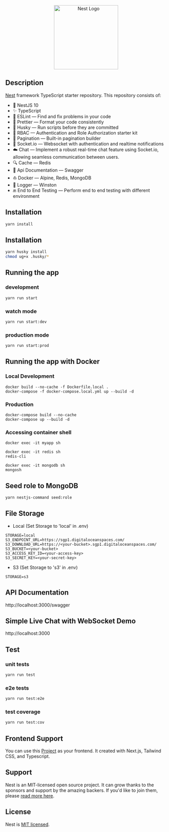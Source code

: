 <p align="center">
  <a href="http://nestjs.com/" target="blank"><img src="https://nestjs.com/img/logo-small.svg" width="200" alt="Nest Logo" /></a>
</p>

## Description

[Nest](https://github.com/nestjs/nest) framework TypeScript starter repository. This repository consists of:

- 🔼 NestJS 10
- ✨ TypeScript
- 📏 ESLint — Find and fix problems in your code
- 💖 Prettier — Format your code consistently
- 🐶 Husky — Run scripts before they are committed
- 🔑 RBAC — Authentication and Role Authorization starter kit
- 📃 Pagination — Built-in pagination builder
- 📡 Socket.io — Websocket with authentication and realtime notifications
- ☁️ Chat — Implement a robust real-time chat feature using Socket.io, allowing seamless communication between users.
- 🔍 Cache — Redis
- 📄 Api Documentation — Swagger
- ⛵ Docker — Alpine, Redis, MongoDB
- 📕 Logger — Winston
- 🔚 End to End Testing — Perform end to end testing with different environment

## Installation

```bash
yarn install
```

## Installation

```bash
yarn husky install
chmod ug+x .husky/*
```

## Running the app

### development

```bash
yarn run start
```

### watch mode

```bash
yarn run start:dev
```

### production mode

```bash
yarn run start:prod
```

## Running the app with Docker

### Local Development

```
docker build --no-cache -f Dockerfile.local .
docker-compose -f docker-compose.local.yml up --build -d
```

### Production

```
docker-compose build --no-cache
docker-compose up --build -d
```

### Accessing container shell

```
docker exec -it myapp sh
```

```
docker exec -it redis sh
redis-cli
```

```
docker exec -it mongodb sh
mongosh
```

## Seed role to MongoDB

```bash
yarn nestjs-command seed:role
```

## File Storage

- Local (Set Storage to 'local' in .env)

```
STORAGE=local
S3_ENDPOINT_URL=https://sgp1.digitaloceanspaces.com/
S3_DOWNLOAD_URL=https://<your-bucket>.sgp1.digitaloceanspaces.com/
S3_BUCKET=<your-bucket>
S3_ACCESS_KEY_ID=<your-access-key>
S3_SECRET_KEY=<your-secret-key>
```

- S3 (Set Storage to 's3' in .env)

```
STORAGE=s3
```

## API Documentation

http://localhost:3000/swagger

## Simple Live Chat with WebSocket Demo

http://localhost:3000

## Test

### unit tests

```bash
yarn run test
```

### e2e tests

```bash
yarn run test:e2e
```

### test coverage

```bash
yarn run test:cov
```

## Frontend Support

You can use this [Project](https://github.com/ryanf10/ts-nextjs-tailwind-hoc-starter) as your frontend. It created with Next.js, Tailwind CSS, and Typescript.

## Support

Nest is an MIT-licensed open source project. It can grow thanks to the sponsors and support by the amazing backers. If you'd like to join them, please [read more here](https://docs.nestjs.com/support).

## License

Nest is [MIT licensed](LICENSE).
